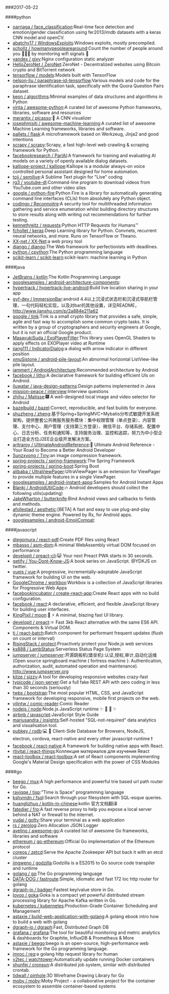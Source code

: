 ###2017-05-22

####python
* [oarriaga / face_classification](https://github.com/oarriaga/face_classification):Real-time face detection and emotion/gender classification using fer2013/imdb datasets with a keras CNN model and openCV.
* [abatchy17 / WindowsExploits](https://github.com/abatchy17/WindowsExploits):Windows exploits, mostly precompiled.
* [schollz / howmanypeoplearearound](https://github.com/schollz/howmanypeoplearearound):Count the number of people around you 👨‍👨‍👦 by monitoring wifi signals 📡
* [yandex / gixy](https://github.com/yandex/gixy):Nginx configuration static analyzer
* [HelloZeroNet / ZeroNet](https://github.com/HelloZeroNet/ZeroNet):ZeroNet - Decentralized websites using Bitcoin crypto and BitTorrent network
* [tensorflow / models](https://github.com/tensorflow/models):Models built with TensorFlow
* [nelson-liu / paraphrase-id-tensorflow](https://github.com/nelson-liu/paraphrase-id-tensorflow):Various models and code for the paraphrase identification task, specifically with the Quora Question Pairs dataset.
* [keon / algorithms](https://github.com/keon/algorithms):Minimal examples of data structures and algorithms in Python
* [vinta / awesome-python](https://github.com/vinta/awesome-python):A curated list of awesome Python frameworks, libraries, software and resources
* [merantix / picasso](https://github.com/merantix/picasso):🎨 A CNN visualizer
* [josephmisiti / awesome-machine-learning](https://github.com/josephmisiti/awesome-machine-learning):A curated list of awesome Machine Learning frameworks, libraries and software.
* [pallets / flask](https://github.com/pallets/flask):A microframework based on Werkzeug, Jinja2 and good intentions
* [scrapy / scrapy](https://github.com/scrapy/scrapy):Scrapy, a fast high-level web crawling & scraping framework for Python.
* [facebookresearch / ParlAI](https://github.com/facebookresearch/ParlAI):A framework for training and evaluating AI models on a variety of openly available dialog datasets.
* [kalliope-project / kalliope](https://github.com/kalliope-project/kalliope):Kalliope is a modular always-on voice controlled personal assistant designed for home automation.
* [toji / semilive](https://github.com/toji/semilive):A Sublime Text plugin for "Live" coding
* [rg3 / youtube-dl](https://github.com/rg3/youtube-dl):Command-line program to download videos from YouTube.com and other video sites
* [google / python-fire](https://github.com/google/python-fire):Python Fire is a library for automatically generating command line interfaces (CLIs) from absolutely any Python object.
* [codingo / Reconnoitre](https://github.com/codingo/Reconnoitre):A security tool for multithreaded information gathering and service enumeration whilst building directory structures to store results along with writing out recommendations for further testing.
* [kennethreitz / requests](https://github.com/kennethreitz/requests):Python HTTP Requests for Humans™
* [fchollet / keras](https://github.com/fchollet/keras):Deep Learning library for Python. Convnets, recurrent neural networks, and more. Runs on TensorFlow or Theano.
* [XX-net / XX-Net](https://github.com/XX-net/XX-Net):a web proxy tool
* [django / django](https://github.com/django/django):The Web framework for perfectionists with deadlines.
* [python / cpython](https://github.com/python/cpython):The Python programming language
* [scikit-learn / scikit-learn](https://github.com/scikit-learn/scikit-learn):scikit-learn: machine learning in Python

####java
* [JetBrains / kotlin](https://github.com/JetBrains/kotlin):The Kotlin Programming Language
* [googlesamples / android-architecture-components](https://github.com/googlesamples/android-architecture-components):
* [hypertrack / hypertrack-live-android](https://github.com/hypertrack/hypertrack-live-android):Build live location sharing in your app
* [gyf-dev / ImmersionBar](https://github.com/gyf-dev/ImmersionBar):android 4.4以上沉浸式状态栏和沉浸式导航栏管理，一句代码轻松实现，以及对bar的其他设置，详见README， http://www.jianshu.com/p/2a884e211a62
* [google / tink](https://github.com/google/tink):Tink is a small crypto library that provides a safe, simple, agile and fast way to accomplish some common crypto tasks. It is written by a group of cryptographers and security engineers at Google, but it is not an official Google product.
* [MasayukiSuda / ExoPlayerFilter](https://github.com/MasayukiSuda/ExoPlayerFilter):This library uses OpenGL Shaders to apply effects on EXOPlayer video at Runtime
* [jiang111 / IndicatorDialog](https://github.com/jiang111/IndicatorDialog):a dialog with arrow indicator in different position
* [xmuSistone / android-pile-layout](https://github.com/xmuSistone/android-pile-layout):An abnormal horizontal ListView-like pile layout.
* [iammert / AndroidArchitecture](https://github.com/iammert/AndroidArchitecture):Recommended architecture by Android
* [facebook / litho](https://github.com/facebook/litho):A declarative framework for building efficient UIs on Android.
* [iluwatar / java-design-patterns](https://github.com/iluwatar/java-design-patterns):Design patterns implemented in Java
* [mission-peace / interview](https://github.com/mission-peace/interview):Interview questions
* [zhihu / Matisse](https://github.com/zhihu/Matisse):🎆 A well-designed local image and video selector for Android
* [bazelbuild / bazel](https://github.com/bazelbuild/bazel):Correct, reproducible, and fast builds for everyone.
* [shuzheng / zheng](https://github.com/shuzheng/zheng):基于Spring+SpringMVC+Mybatis分布式敏捷开发系统架构，提供整套公共微服务服务模块：集中权限管理（单点登录）、内容管理、支付中心、用户管理（支持第三方登录）、微信平台、存储系统、配置中心、日志分析、任务和通知等，支持服务治理、监控和追踪，努力为中小型企业打造全方位J2EE企业级开发解决方案。
* [aritraroy / UltimateAndroidReference](https://github.com/aritraroy/UltimateAndroidReference):🚀 Ultimate Android Reference - Your Road to Become a Better Android Developer
* [Sunzxyong / Tiny](https://github.com/Sunzxyong/Tiny):an image compression framework.
* [spring-projects / spring-framework](https://github.com/spring-projects/spring-framework):The Spring Framework
* [spring-projects / spring-boot](https://github.com/spring-projects/spring-boot):Spring Boot
* [alibaba / UltraViewPager](https://github.com/alibaba/UltraViewPager):UltraViewPager is an extension for ViewPager to provide multiple features in a single ViewPager.
* [googlesamples / android-instant-apps](https://github.com/googlesamples/android-instant-apps):Samples for Android Instant Apps
* [Blankj / AndroidUtilCode](https://github.com/Blankj/AndroidUtilCode):🔥 Android developers should collect the following utils(updating)
* [JakeWharton / butterknife](https://github.com/JakeWharton/butterknife):Bind Android views and callbacks to fields and methods.
* [afollestad / aesthetic](https://github.com/afollestad/aesthetic):[BETA] A fast and easy to use plug-and-play dynamic theme engine. Powered by Rx, for Android apps.
* [googlesamples / android-EmojiCompat](https://github.com/googlesamples/android-EmojiCompat):

####javascript
* [diegomura / react-pdf](https://github.com/diegomura/react-pdf):Create PDF files using React
* [mbasso / asm-dom](https://github.com/mbasso/asm-dom):A minimal WebAssembly virtual DOM focused on performance
* [developit / preact-cli](https://github.com/developit/preact-cli):😺 Your next Preact PWA starts in 30 seconds.
* [getify / You-Dont-Know-JS](https://github.com/getify/You-Dont-Know-JS):A book series on JavaScript. @YDKJS on twitter.
* [vuejs / vue](https://github.com/vuejs/vue):A progressive, incrementally-adoptable JavaScript framework for building UI on the web.
* [GoogleChrome / workbox](https://github.com/GoogleChrome/workbox):Workbox is a collection of JavaScript libraries for Progressive Web Apps
* [facebookincubator / create-react-app](https://github.com/facebookincubator/create-react-app):Create React apps with no build configuration.
* [facebook / react](https://github.com/facebook/react):A declarative, efficient, and flexible JavaScript library for building user interfaces.
* [KingPixil / moon](https://github.com/KingPixil/moon):🌚 ⚡️ A minimal, blazing fast UI library.
* [developit / preact](https://github.com/developit/preact):⚛️ Fast 3kb React alternative with the same ES6 API. Components & Virtual DOM.
* [tj / react-batch](https://github.com/tj/react-batch):Batch component for performant frequent updates (flush on count or interval)
* [RisingStack / protect](https://github.com/RisingStack/protect):Proactively protect your Node.js web services
* [ks888 / LambStatus](https://github.com/ks888/LambStatus):Serverless Status Page System
* [jumpserver / jumpserver](https://github.com/jumpserver/jumpserver):开源跳板机(堡垒机):认证,授权,审计,自动化运维(Open source springboard machine ( fortress machine ): Authentication, authorization, audit, automated operation and maintenance). http://www.jumpserver.org
* [kitze / sizzy](https://github.com/kitze/sizzy):A tool for developing responsive websites crazy-fast
* [typicode / json-server](https://github.com/typicode/json-server):Get a full fake REST API with zero coding in less than 30 seconds (seriously)
* [twbs / bootstrap](https://github.com/twbs/bootstrap):The most popular HTML, CSS, and JavaScript framework for developing responsive, mobile first projects on the web.
* [yjlintw / comic-reader](https://github.com/yjlintw/comic-reader):Comic Reader
* [nodejs / node](https://github.com/nodejs/node):Node.js JavaScript runtime ✨ 🐢 🚀 ✨
* [airbnb / javascript](https://github.com/airbnb/javascript):JavaScript Style Guide
* [mariusandra / insights](https://github.com/mariusandra/insights):Self-hosted "SQL-not-required" data analytics and visualisation tool.
* [pubkey / rxdb](https://github.com/pubkey/rxdb):💻 📱 Client-Side Database for Browsers, NodeJS, electron, cordova, react-native and every other javascript-runtime ❗️
* [facebook / react-native](https://github.com/facebook/react-native):A framework for building native apps with React.
* [rtivital / react-things](https://github.com/rtivital/react-things):Коллекция материалов для изучения React
* [react-toolbox / react-toolbox](https://github.com/react-toolbox/react-toolbox):A set of React components implementing Google's Material Design specification with the power of CSS Modules

####go
* [beego / mux](https://github.com/beego/mux):A high performance and powerful trie based url path router for Go.
* [raviqqe / tisp](https://github.com/raviqqe/tisp):"Time is Space" programming language
* [kshvmdn / fsql](https://github.com/kshvmdn/fsql):Search through your filesystem with SQL-esque queries.
* [huanglizhuo / kotlin-in-chinese](https://github.com/huanglizhuo/kotlin-in-chinese):kotlin 官方文档翻译
* [fatedier / frp](https://github.com/fatedier/frp):A fast reverse proxy to help you expose a local server behind a NAT or firewall to the internet.
* [yudai / gotty](https://github.com/yudai/gotty):Share your terminal as a web application
* [rs / zerolog](https://github.com/rs/zerolog):Zero Allocation JSON Logger
* [avelino / awesome-go](https://github.com/avelino/awesome-go):A curated list of awesome Go frameworks, libraries and software
* [ethereum / go-ethereum](https://github.com/ethereum/go-ethereum):Official Go implementation of the Ethereum protocol
* [coreos / zetcd](https://github.com/coreos/zetcd):Serve the Apache Zookeeper API but back it with an etcd cluster
* [jingweno / godzilla](https://github.com/jingweno/godzilla):Godzilla is a ES2015 to Go source code transpiler and runtime
* [golang / go](https://github.com/golang/go):The Go programming language
* [DATA-DOG / fastroute](https://github.com/DATA-DOG/fastroute):Simple, idiomatic and fast 172 loc http router for golang
* [dgraph-io / badger](https://github.com/dgraph-io/badger):Fastest key/value store in Go.
* [lovoo / goka](https://github.com/lovoo/goka):Goka is a compact yet powerful distributed stream processing library for Apache Kafka written in Go.
* [kubernetes / kubernetes](https://github.com/kubernetes/kubernetes):Production-Grade Container Scheduling and Management
* [astaxie / build-web-application-with-golang](https://github.com/astaxie/build-web-application-with-golang):A golang ebook intro how to build a web with golang
* [dgraph-io / dgraph](https://github.com/dgraph-io/dgraph):Fast, Distributed Graph DB
* [grafana / grafana](https://github.com/grafana/grafana):The tool for beautiful monitoring and metric analytics & dashboards for Graphite, InfluxDB & Prometheus & More
* [astaxie / beego](https://github.com/astaxie/beego):beego is an open-source, high-performance web framework for the Go programming language.
* [imroc / req](https://github.com/imroc/req):a golang http request library for human
* [v2tec / watchtower](https://github.com/v2tec/watchtower):Automatically update running Docker containers
* [shunfei / cronsun](https://github.com/shunfei/cronsun):A distributed job system, similar with distributed crontab.
* [tidwall / pinhole](https://github.com/tidwall/pinhole):3D Wireframe Drawing Library for Go
* [moby / moby](https://github.com/moby/moby):Moby Project - a collaborative project for the container ecosystem to assemble container-based systems
